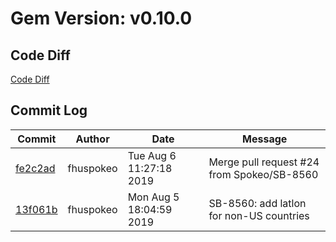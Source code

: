 # Gem Version: v0.10.0

## Code Diff

[Code Diff](https://github.com/Spokeo/geolookup/compare/v0.9.10...v0.10.0)

## Commit Log

Commit | Author | Date | Message
--- | --- | --- | ---
[fe2c2ad](https://github.com/Spokeo/geolookup/commit/fe2c2ad) | fhuspokeo | Tue Aug 6 11:27:18 2019 | Merge pull request #24 from Spokeo/SB-8560
[13f061b](https://github.com/Spokeo/geolookup/commit/13f061b) | fhuspokeo | Mon Aug 5 18:04:59 2019 | SB-8560: add latlon for non-US countries
